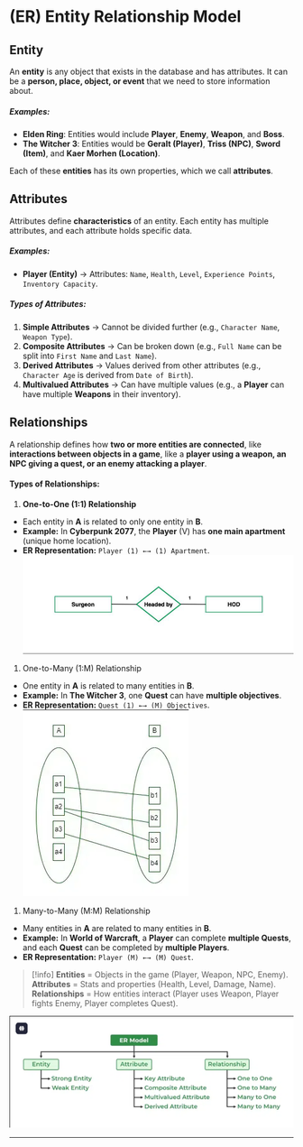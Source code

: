 # (ER) Entity Relationship Model
## Entity
An **entity** is any object that exists in the database and has attributes. It can be a **person, place, object, or event** that we need to store information about.
##### Examples:
- **Elden Ring**: Entities would include **Player**, **Enemy**, **Weapon**, and **Boss**.
- **The Witcher 3**: Entities would be **Geralt (Player)**, **Triss (NPC)**, **Sword (Item)**, and **Kaer Morhen (Location)**.

Each of these **entities** has its own properties, which we call **attributes**.
## Attributes
Attributes define **characteristics** of an entity. Each entity has multiple attributes, and each attribute holds specific data.
##### Examples:
- **Player (Entity)** → Attributes: `Name`, `Health`, `Level`, `Experience Points`, `Inventory Capacity`.
##### Types of Attributes:
1. **Simple Attributes** → Cannot be divided further (e.g., `Character Name`, `Weapon Type`).
2. **Composite Attributes** → Can be broken down (e.g., `Full Name` can be split into `First Name` and `Last Name`).
3. **Derived Attributes** → Values derived from other attributes (e.g., `Character Age` is derived from `Date of Birth`).
4. **Multivalued Attributes** → Can have multiple values (e.g., a **Player** can have multiple **Weapons** in their inventory).
## Relationships
A relationship defines how **two or more entities are connected**, like **interactions between objects in a game**, like a **player using a weapon, an NPC giving a quest, or an enemy attacking a player**.
#### Types of Relationships:

1. **One-to-One (1:1) Relationship**
- Each entity in **A** is related to only one entity in **B**.
- **Example:** In **Cyberpunk 2077**, the **Player** (V) has **one main apartment** (unique home location).
- **ER Representation:** `Player (1) ←→ (1) Apartment`.
![One-to-One](./Figures/1-1.png)

1. One-to-Many (1:M) Relationship
-  One entity in **A** is related to many entities in **B**.
- **Example:** In **The Witcher 3**, one **Quest** can have **multiple objectives**.
- **ER Representation:** `Quest (1) ←→ (M) Objectives`.
![onetomany](./Figures/One-to-Many.png)

1. Many-to-Many (M:M) Relationship
- Many entities in **A** are related to many entities in **B**.
- **Example:** In **World of Warcraft**, a **Player** can complete **multiple Quests**, and each **Quest** can be completed by **multiple Players**.
- **ER Representation:** `Player (M) ←→ (M) Quest`.

>[!info]
>**Entities** = Objects in the game (Player, Weapon, NPC, Enemy).
>**Attributes** = Stats and properties (Health, Level, Damage, Name).
>**Relationships** = How entities interact (Player uses Weapon, Player fights Enemy, Player completes Quest).

![ER-Model](./Figures/ER-Model.png)

---

